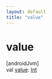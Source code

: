 ```yaml
---
layout: default
title: "value"
---
```


# value

[androidJvm]\
val [value](value.md): [Int](https://kotlinlang.org/api/core/kotlin-stdlib/kotlin/-int/index.html)